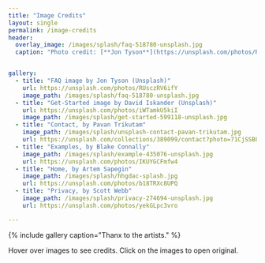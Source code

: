 ```yaml
---
title: "Image Credits"
layout: single
permalink: /image-credits
header:
  overlay_image: /images/splash/faq-518780-unsplash.jpg
  caption: "Photo credit: [**Jon Tyson**](https://unsplash.com/photos/RUsczRV6ifY)"


gallery:
  - title: "FAQ image by Jon Tyson (Unsplash)"
    url: https://unsplash.com/photos/RUsczRV6ifY
    image_path: /images/splash/faq-518780-unsplash.jpg
  - title: "Get-Started image by David Iskander (Unsplash)"
    url: https://unsplash.com/photos/iWTamkU5kiI
    image_path: /images/splash/get-started-599118-unsplash.jpg
  - title: "Contact, by Pavan Trikutam"
    image_path: /images/splash/unsplash-contact-pavan-trikutam.jpg
    url: https://unsplash.com/collections/389099/contact?photo=71CjSSB83Wo
  - title: "Examples, by Blake Connally"
    image_path: /images/splash/example-435076-unsplash.jpg
    url: https://unsplash.com/photos/IKUYGCFmfw4
  - title: "Home, by Artem Sapegin"
    image_path: /images/splash/hhgdac-splash.jpg
    url: https://unsplash.com/photos/b18TRXc8UPQ
  - title: "Privacy, by Scott Webb"
    image_path: /images/splash/privacy-274694-unsplash.jpg
    url: https://unsplash.com/photos/yekGLpc3vro

---    
```


{% include gallery caption="Thanx to the artists." %}

Hover over images to see credits.
Click on the images to open original.

